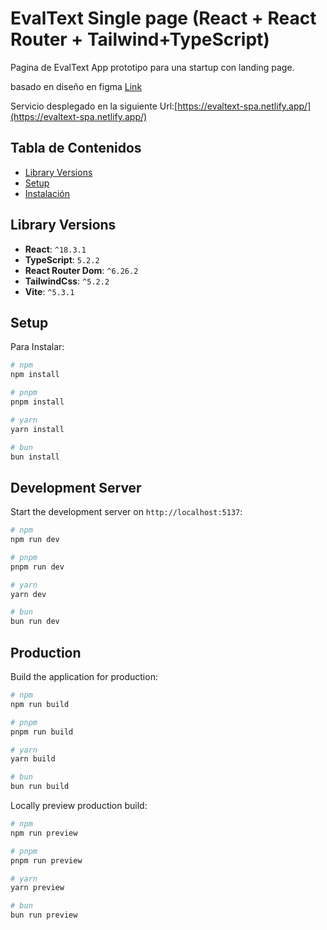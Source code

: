 # EvalText Single page (React + React Router + Tailwind+TypeScript)

Pagina de EvalText App prototipo para una startup con landing page.

basado en diseño en figma [Link](https://www.figma.com/design/KT6anh2UbBRvJNakNNG6Yi/Prototype-EvalText?node-id=0-1&t=Y0J08nTb3Zx0E5lK-1)

Servicio desplegado en la siguiente Url:[https://evaltext-spa.netlify.app/](https://evaltext-spa.netlify.app/)

## Tabla de Contenidos

- [Library Versions](#setup)
- [Setup](#setup)
- [Instalación](#instalación)

## Library Versions

- **React**: `^18.3.1`
- **TypeScript**: `5.2.2`
- **React Router Dom**: `^6.26.2`
- **TailwindCss**: `^5.2.2`
- **Vite**: `^5.3.1`

## Setup

Para Instalar:

```bash
# npm
npm install

# pnpm
pnpm install

# yarn
yarn install

# bun
bun install
```

## Development Server

Start the development server on `http://localhost:5137`:

```bash
# npm
npm run dev

# pnpm
pnpm run dev

# yarn
yarn dev

# bun
bun run dev
```

## Production

Build the application for production:

```bash
# npm
npm run build

# pnpm
pnpm run build

# yarn
yarn build

# bun
bun run build
```

Locally preview production build:

```bash
# npm
npm run preview

# pnpm
pnpm run preview

# yarn
yarn preview

# bun
bun run preview
```
